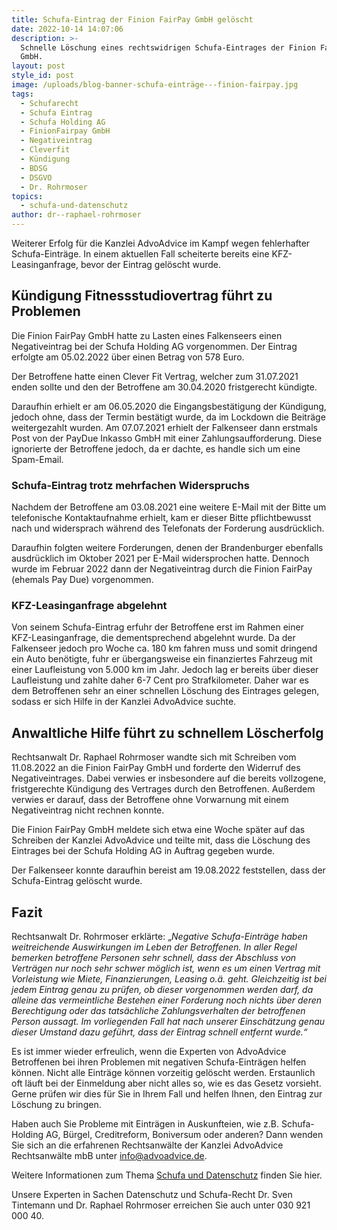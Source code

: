 ```yaml
---
title: Schufa-Eintrag der Finion FairPay GmbH gelöscht
date: 2022-10-14 14:07:06
description: >-
  Schnelle Löschung eines rechtswidrigen Schufa-Eintrages der Finion FairPay
  GmbH.
layout: post
style_id: post
image: /uploads/blog-banner-schufa-einträge---finion-fairpay.jpg
tags:
  - Schufarecht
  - Schufa Eintrag
  - Schufa Holding AG
  - FinionFairpay GmbH
  - Negativeintrag
  - Cleverfit
  - Kündigung
  - BDSG
  - DSGVO
  - Dr. Rohrmoser
topics:
  - schufa-und-datenschutz
author: dr--raphael-rohrmoser
---
```

Weiterer Erfolg für die Kanzlei AdvoAdvice im Kampf wegen fehlerhafter Schufa-Einträge. In einem aktuellen Fall scheiterte bereits eine KFZ-Leasinganfrage, bevor der Eintrag gelöscht wurde.

## Kündigung Fitnessstudiovertrag führt zu Problemen

Die Finion FairPay GmbH hatte zu Lasten eines Falkenseers einen Negativeintrag bei der Schufa Holding AG vorgenommen. Der Eintrag erfolgte am 05.02.2022 über einen Betrag von 578 Euro.

Der Betroffene hatte einen Clever Fit Vertrag, welcher zum 31.07.2021 enden sollte und den der Betroffene am 30.04.2020 fristgerecht kündigte.

Daraufhin erhielt er am 06.05.2020 die Eingangsbestätigung der Kündigung, jedoch ohne, dass der Termin bestätigt wurde, da im Lockdown die Beiträge weitergezahlt wurden. Am 07.07.2021 erhielt der Falkenseer dann erstmals Post von der PayDue Inkasso GmbH mit einer Zahlungsaufforderung. Diese ignorierte der Betroffene jedoch, da er dachte, es handle sich um eine Spam-Email.

### Schufa-Eintrag trotz mehrfachen Widerspruchs

Nachdem der Betroffene am 03.08.2021 eine weitere E-Mail mit der Bitte um telefonische Kontaktaufnahme erhielt, kam er dieser Bitte pflichtbewusst nach und widersprach während des Telefonats der Forderung ausdrücklich.

Daraufhin folgten weitere Forderungen, denen der Brandenburger ebenfalls ausdrücklich im Oktober 2021 per E-Mail widersprochen hatte. Dennoch wurde im Februar 2022 dann der Negativeintrag durch die Finion FairPay (ehemals Pay Due) vorgenommen.

### KFZ-Leasinganfrage abgelehnt

Von seinem Schufa-Eintrag erfuhr der Betroffene erst im Rahmen einer KFZ-Leasinganfrage, die dementsprechend abgelehnt wurde. Da der Falkenseer jedoch pro Woche ca. 180 km fahren muss und somit dringend ein Auto benötigte, fuhr er übergangsweise ein finanziertes Fahrzeug mit einer Laufleistung von 5.000 km im Jahr. Jedoch lag er bereits über dieser Laufleistung und zahlte daher 6-7 Cent pro Strafkilometer. Daher war es dem Betroffenen sehr an einer schnellen Löschung des Eintrages gelegen, sodass er sich Hilfe in der Kanzlei AdvoAdvice suchte.

## Anwaltliche Hilfe führt zu schnellem Löscherfolg

Rechtsanwalt Dr. Raphael Rohrmoser wandte sich mit Schreiben vom 11.08.2022 an die Finion FairPay GmbH und forderte den Widerruf des Negativeintrages. Dabei verwies er insbesondere auf die bereits vollzogene, fristgerechte Kündigung des Vertrages durch den Betroffenen. Außerdem verwies er darauf, dass der Betroffene ohne Vorwarnung mit einem Negativeintrag nicht rechnen konnte.

Die Finion FairPay GmbH meldete sich etwa eine Woche später auf das Schreiben der Kanzlei AdvoAdvice und teilte mit, dass die Löschung des Eintrages bei der Schufa Holding AG in Auftrag gegeben wurde.

Der Falkenseer konnte daraufhin bereist am 19.08.2022 feststellen, dass der Schufa-Eintrag gelöscht wurde.

## Fazit

Rechtsanwalt Dr. Rohrmoser erklärte: „*Negative Schufa-Einträge haben weitreichende Auswirkungen im Leben der Betroffenen. In aller Regel bemerken betroffene Personen sehr schnell, dass der Abschluss von Verträgen nur noch sehr schwer möglich ist, wenn es um einen Vertrag mit Vorleistung wie Miete, Finanzierungen, Leasing o.ä. geht. Gleichzeitig ist bei jedem Eintrag genau zu prüfen, ob dieser vorgenommen werden darf, da alleine das vermeintliche Bestehen einer Forderung noch nichts über deren Berechtigung oder das tatsächliche Zahlungsverhalten der betroffenen Person aussagt. Im vorliegenden Fall hat nach unserer Einschätzung genau dieser Umstand dazu geführt, dass der Eintrag schnell entfernt wurde.“*

Es ist immer wieder erfreulich, wenn die Experten von AdvoAdvice Betroffenen bei ihren Problemen mit negativen Schufa-Einträgen helfen können. Nicht alle Einträge können vorzeitig gelöscht werden. Erstaunlich oft läuft bei der Einmeldung aber nicht alles so, wie es das Gesetz vorsieht. Gerne prüfen wir dies für Sie in Ihrem Fall und helfen Ihnen, den Eintrag zur Löschung zu bringen.

Haben auch Sie Probleme mit Einträgen in Auskunfteien, wie z.B. Schufa-Holding AG, Bürgel, Creditreform, Boniversum oder anderen? Dann wenden Sie sich an die erfahrenen Rechtsanwälte der Kanzlei AdvoAdvice Rechtsanwälte mbB unter [info@advoadvice.de](mailto:info@advoadvice.de).

Weitere Informationen zum Thema [Schufa und Datenschutz](/themen/schufa-und-datenschutz/)&nbsp;finden Sie hier.&nbsp;

Unsere Experten in Sachen Datenschutz und Schufa-Recht Dr. Sven Tintemann und Dr. Raphael Rohrmoser erreichen Sie auch unter 030 921 000 40.